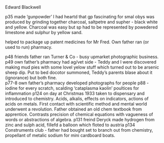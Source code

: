 Edward Blackwell

p35  made ‘gunpowder’ I had heartd that gp fascinating for smal obys was produced by grinding together charcoal, saltpetre and supher - black white and yellow. Charcoal was easy but sp had to be represented by powedered limestone and sulphur by yellow sand. 

helped to package up patent medicines for Mr Fred. Own father ran (or used to run) pharmacy. 

p48 friends father ran Turner & Co - busy upmarket photographic business. 
p49 own father’s pharmacy had ag/vet side - Teddy and I were discovered making mud pies with some lovel yelow stuff which turned out to be arsenic sheep dip. Put to bed docotor summoned, Teddy’s parents blase about it (ignorance) but both fine.  
p77-8 own father’s pharmacy developed photographs for people 
p88 - iodine for every scratch, scalding ‘cataplasma kaolin’ poultices for inflammation
p124 on day at Christmas 1933 taken to dispensary and introduced to chemistry. Acids, alkalis, effects on indicators, actions of acids on metals. First contact with scientific method and mental world underwent a revolution. Father obtained an old chem textbook from apprentice. Contrasts precision of chemical equations with vagueness of words or abstractions of algebra. 
p131 freind Deryck made hydrogen from zinc and sulph acid, fillefd a balloon which floted to austria 
p134 Construments club - father had bought set to branch out from chemistry, propellant of metalic sodium for mini cardboard boats. 